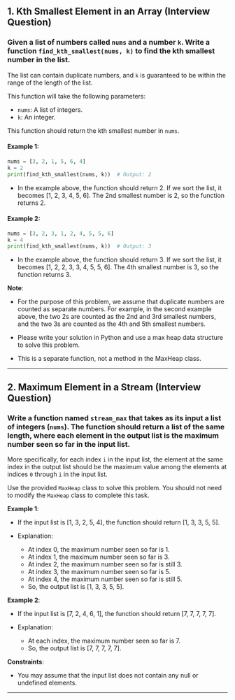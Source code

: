 ## 1. Kth Smallest Element in an Array (**Interview Question**)

### Given a list of numbers called `nums` and a number `k`. Write a function `find_kth_smallest(nums, k)` to find the kth smallest number in the list.

The list can contain duplicate numbers, and `k` is guaranteed to be within the range of the length of the list.

This function will take the following parameters:

- `nums`: A list of integers.
- `k`: An integer.

This function should return the kth smallest number in `nums`.

#### Example 1:

```python
nums = [3, 2, 1, 5, 6, 4]
k = 2
print(find_kth_smallest(nums, k))  # Output: 2
```
- In the example above, the function should return 2. If we sort the list, it becomes [1, 2, 3, 4, 5, 6]. The 2nd smallest number is 2, so the function returns 2.

#### Example 2:

```python
nums = [3, 2, 3, 1, 2, 4, 5, 5, 6]
k = 4
print(find_kth_smallest(nums, k))  # Output: 3
```
- In the example above, the function should return 3. If we sort the list, it becomes [1, 2, 2, 3, 3, 4, 5, 5, 6]. The 4th smallest number is 3, so the function returns 3.

**Note**: 
- For the purpose of this problem, we assume that duplicate numbers are counted as separate numbers. For example, in the second example above, the two 2s are counted as the 2nd and 3rd smallest numbers, and the two 3s are counted as the 4th and 5th smallest numbers.

- Please write your solution in Python and use a max heap data structure to solve this problem.

- This is a separate function, not a method in the MaxHeap class.

-----------------------------------------------------------------------------------------



## 2. Maximum Element in a Stream (**Interview Question**)

### Write a function named `stream_max` that takes as its input a list of integers (`nums`). The function should return a list of the same length, where each element in the output list is the maximum number seen so far in the input list.

More specifically, for each index `i` in the input list, the element at the same index in the output list should be the maximum value among the elements at indices `0` through `i` in the input list.

Use the provided `MaxHeap` class to solve this problem. You should not need to modify the `MaxHeap` class to complete this task.

**Example 1**:

- If the input list is [1, 3, 2, 5, 4], the function should return [1, 3, 3, 5, 5].

- Explanation:

   - At index 0, the maximum number seen so far is 1.
   - At index 1, the maximum number seen so far is 3.
   - At index 2, the maximum number seen so far is still 3.
   - At index 3, the maximum number seen so far is 5.
   - At index 4, the maximum number seen so far is still 5.
   - So, the output list is [1, 3, 3, 5, 5].

**Example 2**:

- If the input list is [7, 2, 4, 6, 1], the function should return [7, 7, 7, 7, 7].

- Explanation:

   - At each index, the maximum number seen so far is 7.
   - So, the output list is [7, 7, 7, 7, 7].

**Constraints**:
- You may assume that the input list does not contain any null or undefined elements.

-----------------------------------------------------------------------------------------
